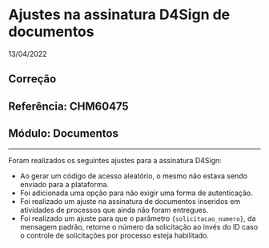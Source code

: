 # Ajustes na assinatura D4Sign de documentos
13/04/2022
## Correção
## Referência: CHM60475
## Módulo: Documentos
***

Foram realizados os seguintes ajustes para a assinatura D4Sign:

* Ao gerar um código de acesso aleatório, o mesmo não estava sendo enviado para a plataforma.
* Foi adicionada uma opção para não exigir uma forma de autenticação.
* Foi realizado um ajuste na assinatura de documentos inseridos em atividades de processos que ainda não foram entregues.
* Foi realizado um ajuste para que o parâmetro `{solicitacao_numero}`, da mensagem padrão, retorne o número da solicitação ao invés do ID caso o controle de solicitações por processo esteja habilitado.
